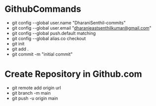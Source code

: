 # GithubCommands

- git config --global user.name "DharaniSenthil-commits"
- git config --global user.email "dharanieastsenthilkumar@gmail.com"
- git config --global push.default matching
- git config --global alias.co checkout
- git init
- git add .
- git commit -m "initial commit"
# Create Repository in Github.com
- git remote add origin url
- git branch -m main
- git push -u origin main
